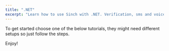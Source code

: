 ```yaml
---
title: ".NET"
excerpt: "Learn how to use Sinch with .NET. Verification, sms and voice .NET tutorials. Here you can see all Sinch .NET tutorials."
---
```

To get started choose one of the below tutorials, they might need different setups so just follow the steps.

Enjoy!



